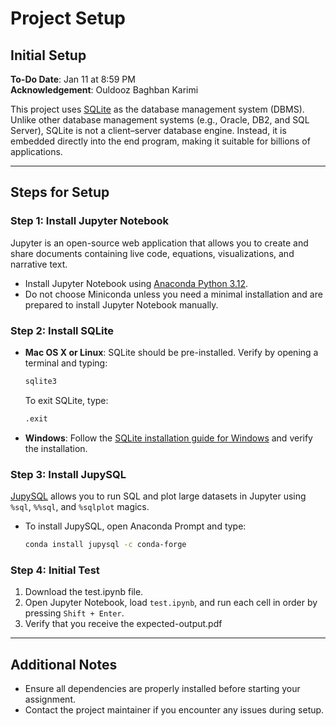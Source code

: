 # Project Setup

## Initial Setup

**To-Do Date**: Jan 11 at 8:59 PM  
**Acknowledgement**: Ouldooz Baghban Karimi

This project uses [SQLite](https://en.wikipedia.org/wiki/SQLite) as the database management system (DBMS). Unlike other database management systems (e.g., Oracle, DB2, and SQL Server), SQLite is not a client–server database engine. Instead, it is embedded directly into the end program, making it suitable for billions of applications.

---

## Steps for Setup

### Step 1: Install Jupyter Notebook
Jupyter is an open-source web application that allows you to create and share documents containing live code, equations, visualizations, and narrative text.

- Install Jupyter Notebook using [Anaconda Python 3.12](https://www.anaconda.com/download/success). 
- Do not choose Miniconda unless you need a minimal installation and are prepared to install Jupyter Notebook manually.

### Step 2: Install SQLite
- **Mac OS X or Linux**: SQLite should be pre-installed. Verify by opening a terminal and typing:
  ```bash
  sqlite3
  ```
  To exit SQLite, type:
  ```bash
  .exit
  ```

- **Windows**: Follow the [SQLite installation guide for Windows](https://www.sqlitetutorial.net/download-install-sqlite/) and verify the installation.

### Step 3: Install JupySQL
[JupySQL](https://jupysql.ploomber.io/en/latest/quick-start.html) allows you to run SQL and plot large datasets in Jupyter using `%sql`, `%%sql`, and `%sqlplot` magics.

- To install JupySQL, open Anaconda Prompt and type:
  ```bash
  conda install jupysql -c conda-forge
  ```

### Step 4: Initial Test
1. Download the test.ipynb file.
2. Open Jupyter Notebook, load `test.ipynb`, and run each cell in order by pressing `Shift + Enter`.
3. Verify that you receive the expected-output.pdf

---

## Additional Notes
- Ensure all dependencies are properly installed before starting your assignment.
- Contact the project maintainer if you encounter any issues during setup.
